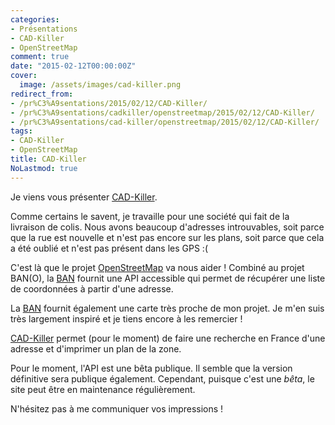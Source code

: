 ```yaml
---
categories:
- Présentations
- CAD-Killer
- OpenStreetMap
comment: true
date: "2015-02-12T00:00:00Z"
cover:
  image: /assets/images/cad-killer.png
redirect_from:
- /pr%C3%A9sentations/2015/02/12/CAD-Killer/
- /pr%C3%A9sentations/cadkiller/openstreetmap/2015/02/12/CAD-Killer/
- /pr%C3%A9sentations/cad-killer/openstreetmap/2015/02/12/CAD-Killer/
tags:
- CAD-Killer
- OpenStreetMap
title: CAD-Killer
NoLastmod: true
---
```


Je viens vous présenter [CAD-Killer](https://julien-noblet.github.io/cad-killer).

Comme certains le savent, je travaille pour une société qui fait de la livraison de colis.
Nous avons beaucoup d'adresses introuvables, soit parce que la rue est nouvelle et n'est pas encore sur les plans,
soit parce que cela a été oublié et n'est pas présent dans les GPS :(

<!--more-->

C'est là que le projet [OpenStreetMap](https://www.openstreetmap.org) va nous aider !
Combiné au projet BAN(O), la [BAN](https://adresse.data.gouv.fr) fournit une API
accessible qui permet de récupérer une liste de coordonnées à partir d'une adresse.

La [BAN](https://adresse.data.gouv.fr) fournit également une carte très proche de mon projet.
Je m'en suis très largement inspiré et je tiens encore à les remercier !

[CAD-Killer](https://julien-noblet.github.io/cad-killer) permet (pour le moment) de faire une recherche
en France d'une adresse et d'imprimer un plan de la zone.

Pour le moment, l'API est une bêta publique. Il semble que la version définitive sera
publique également.
Cependant, puisque c'est une *bêta*, le site peut être en maintenance régulièrement.

N'hésitez pas à me communiquer vos impressions !